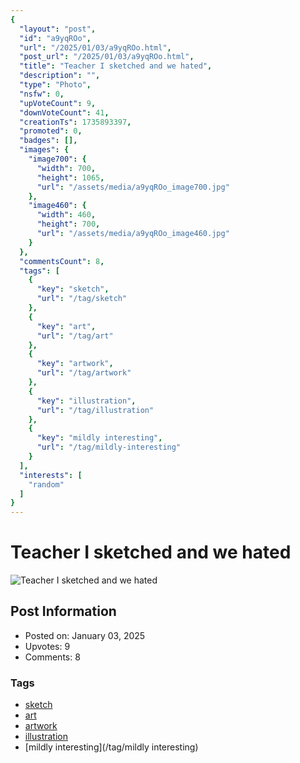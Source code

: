 ```yaml
---
{
  "layout": "post",
  "id": "a9yqROo",
  "url": "/2025/01/03/a9yqROo.html",
  "post_url": "/2025/01/03/a9yqROo.html",
  "title": "Teacher I sketched and we hated",
  "description": "",
  "type": "Photo",
  "nsfw": 0,
  "upVoteCount": 9,
  "downVoteCount": 41,
  "creationTs": 1735893397,
  "promoted": 0,
  "badges": [],
  "images": {
    "image700": {
      "width": 700,
      "height": 1065,
      "url": "/assets/media/a9yqROo_image700.jpg"
    },
    "image460": {
      "width": 460,
      "height": 700,
      "url": "/assets/media/a9yqROo_image460.jpg"
    }
  },
  "commentsCount": 8,
  "tags": [
    {
      "key": "sketch",
      "url": "/tag/sketch"
    },
    {
      "key": "art",
      "url": "/tag/art"
    },
    {
      "key": "artwork",
      "url": "/tag/artwork"
    },
    {
      "key": "illustration",
      "url": "/tag/illustration"
    },
    {
      "key": "mildly interesting",
      "url": "/tag/mildly-interesting"
    }
  ],
  "interests": [
    "random"
  ]
}
---
```


# Teacher I sketched and we hated

![Teacher I sketched and we hated](/assets/media/a9yqROo_image700.jpg)

## Post Information

- Posted on: January 03, 2025
- Upvotes: 9
- Comments: 8

### Tags

- [sketch](/tag/sketch)
- [art](/tag/art)
- [artwork](/tag/artwork)
- [illustration](/tag/illustration)
- [mildly interesting](/tag/mildly interesting)
